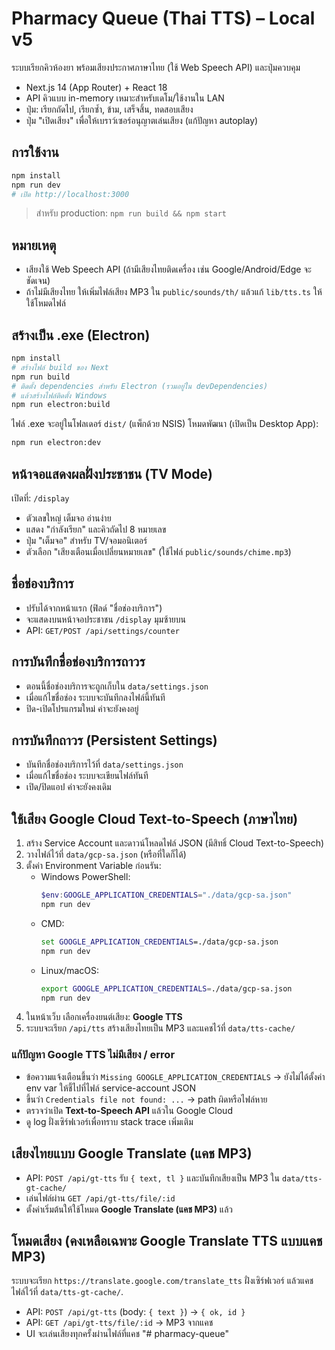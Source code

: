 # Pharmacy Queue (Thai TTS) – Local v5

ระบบเรียกคิวห้องยา พร้อมเสียงประกาศภาษาไทย (ใช้ Web Speech API) และปุ่มควบคุม
- Next.js 14 (App Router) + React 18
- API คิวแบบ in-memory เหมาะสำหรับเดโม/ใช้งานใน LAN
- ปุ่ม: เรียกถัดไป, เรียกซ้ำ, ข้าม, เสร็จสิ้น, ทดสอบเสียง
- ปุ่ม "เปิดเสียง" เพื่อให้เบราว์เซอร์อนุญาตเล่นเสียง (แก้ปัญหา autoplay)

## การใช้งาน
```bash
npm install
npm run dev
# เปิด http://localhost:3000
```
> สำหรับ production: `npm run build && npm start`

## หมายเหตุ
- เสียงใช้ Web Speech API (ถ้ามีเสียงไทยติดเครื่อง เช่น Google/Android/Edge จะชัดเจน)
- ถ้าไม่มีเสียงไทย ให้เพิ่มไฟล์เสียง MP3 ใน `public/sounds/th/` แล้วแก้ `lib/tts.ts` ให้ใช้โหมดไฟล์


## สร้างเป็น .exe (Electron)
```bash
npm install
# สร้างไฟล์ build ของ Next
npm run build
# ติดตั้ง dependencies สำหรับ Electron (รวมอยู่ใน devDependencies)
# แล้วสร้างไฟล์ติดตั้ง Windows
npm run electron:build
```
ไฟล์ .exe จะอยู่ในโฟลเดอร์ `dist/` (แพ็กด้วย NSIS)
โหมดพัฒนา (เปิดเป็น Desktop App):
```bash
npm run electron:dev
```


## หน้าจอแสดงผลฝั่งประชาชน (TV Mode)
เปิดที่: `/display`
- ตัวเลขใหญ่ เต็มจอ อ่านง่าย
- แสดง "กำลังเรียก" และคิวถัดไป 8 หมายเลข
- ปุ่ม "เต็มจอ" สำหรับ TV/จอมอนิเตอร์
- ตัวเลือก "เสียงเตือนเมื่อเปลี่ยนหมายเลข" (ใช้ไฟล์ `public/sounds/chime.mp3`)


## ชื่อช่องบริการ
- ปรับได้จากหน้าแรก (ฟิลด์ "ชื่อช่องบริการ")
- จะแสดงบนหน้าจอประชาชน `/display` มุมซ้ายบน
- API: `GET/POST /api/settings/counter`


## การบันทึกชื่อช่องบริการถาวร
- ตอนนี้ชื่อช่องบริการจะถูกเก็บใน `data/settings.json`
- เมื่อแก้ไขชื่อช่อง ระบบจะบันทึกลงไฟล์นี้ทันที
- ปิด-เปิดโปรแกรมใหม่ ค่าจะยังคงอยู่


## การบันทึกถาวร (Persistent Settings)
- บันทึกชื่อช่องบริการไว้ที่ `data/settings.json`
- เมื่อแก้ไขชื่อช่อง ระบบจะเขียนไฟล์ทันที
- เปิด/ปิดแอป ค่าจะยังคงเดิม


## ใช้เสียง Google Cloud Text-to-Speech (ภาษาไทย)
1) สร้าง Service Account และดาวน์โหลดไฟล์ JSON (มีสิทธิ์ Cloud Text-to-Speech)
2) วางไฟล์ไว้ที่ `data/gcp-sa.json` (หรือที่ใดก็ได้)
3) ตั้งค่า Environment Variable ก่อนรัน:
   - Windows PowerShell:
     ```powershell
     $env:GOOGLE_APPLICATION_CREDENTIALS="./data/gcp-sa.json"
     npm run dev
     ```
   - CMD:
     ```bat
     set GOOGLE_APPLICATION_CREDENTIALS=./data/gcp-sa.json
     npm run dev
     ```
   - Linux/macOS:
     ```bash
     export GOOGLE_APPLICATION_CREDENTIALS=./data/gcp-sa.json
     npm run dev
     ```
4) ในหน้าเว็บ เลือกเครื่องยนต์เสียง: **Google TTS**
5) ระบบจะเรียก `/api/tts` สร้างเสียงไทยเป็น MP3 และแคชไว้ที่ `data/tts-cache/`


### แก้ปัญหา Google TTS ไม่มีเสียง / error
- ข้อความแจ้งเตือนขึ้นว่า `Missing GOOGLE_APPLICATION_CREDENTIALS` → ยังไม่ได้ตั้งค่า env var ให้ชี้ไปที่ไฟล์ service-account JSON
- ขึ้นว่า `Credentials file not found: ...` → path ผิดหรือไฟล์หาย
- ตรวจว่าเปิด **Text-to-Speech API** แล้วใน Google Cloud
- ดู log ฝั่งเซิร์ฟเวอร์เพื่อทราบ stack trace เพิ่มเติม


## เสียงไทยแบบ Google Translate (แคช MP3)
- API: `POST /api/gt-tts` รับ `{ text, tl }` และบันทึกเสียงเป็น MP3 ใน `data/tts-gt-cache/`
- เล่นไฟล์ผ่าน `GET /api/gt-tts/file/:id`
- ตั้งค่าเริ่มต้นให้ใช้โหมด **Google Translate (แคช MP3)** แล้ว


## โหมดเสียง (คงเหลือเฉพาะ Google Translate TTS แบบแคช MP3)
ระบบจะเรียก `https://translate.google.com/translate_tts` ฝั่งเซิร์ฟเวอร์ แล้วแคชไฟล์ไว้ที่ `data/tts-gt-cache/`.
- API: `POST /api/gt-tts` (body: `{ text }`) -> `{ ok, id }`
- API: `GET /api/gt-tts/file/:id` -> MP3 จากแคช
- UI จะเล่นเสียงทุกครั้งผ่านไฟล์ที่แคช
"# pharmacy-queue" 

